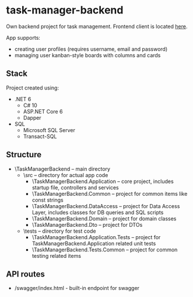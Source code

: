 # task-manager-backend

Own backend project for task management. Frontend client is located [here](https://github.com/BashMat/task-manager-frontend).

App supports:
- creating user profiles (requires username, email and password)
- managing user kanban-style boards with columns and cards

## Stack
Project created using:
- .NET 6
  - C# 10
  - ASP.NET Core 6
  - Dapper
- SQL
  - Microsoft SQL Server
  - Transact-SQL

## Structure
- \TaskManagerBackend – main directory
  - \src – directory for actual app code
    - \TaskManagerBackend.Application – core project, includes startup file, controllers and services
    - \TaskManagerBackend.Common – project for common items like const strings
    - \TaskManagerBackend.DataAccess – project for Data Access Layer, includes classes for DB queries and SQL scripts
    - \TaskManagerBackend.Domain – project for domain classes
    - \TaskManagerBackend.Dto – project for DTOs
  - \tests – directory for test code
    - \TaskManagerBackend.Application.Tests – project for TaskManagerBackend.Application related unit tests
    - \TaskManagerBackend.Tests.Common – project for common testing related items

## API routes
- /swagger/index.html - built-in endpoint for swagger
